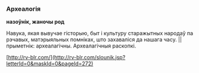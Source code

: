 ### Археалогія
**назоўнік, жаночы род**

Навука, якая вывучае гісторыю, быт і культуру старажытных народаў па рэчавых, матэрыяльных помніках, што захаваліся да нашага часу. || прыметнік: археалагічны. Археалагічныя раскопкі.

<a rel="author">[http://rv-blr.com/](http://rv-blr.com/slounik.jsp?letterId=0&maskId=0&pageId=272)</a>
